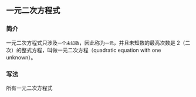 ## 一元二次方程式 
### 简介

一元二次方程式只涉及`一个未知数`，因此称为`一元`，并且未知数的最高次数是 2（二次）的整式方程，叫做一元二次方程（quadratic equation with one unknown）。

### 写法

所有一元二次方程式
